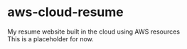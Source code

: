 # aws-cloud-resume
My resume website built in the cloud using AWS resources
<BR>
This is a placeholder for now.